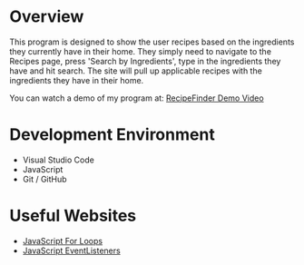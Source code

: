 # Overview

This program is designed to show the user recipes based on the ingredients they currently have in their home. They simply need to navigate to the Recipes page, press 'Search by Ingredients', type in the ingredients they have and hit search. The site will pull up applicable recipes with the ingredients they have in their home.

You can watch a demo of my program at: [RecipeFinder Demo Video](https://www.youtube.com/watch?v=LSSK_zzdaLk)

# Development Environment

* Visual Studio Code
* JavaScript
* Git / GitHub

# Useful Websites

* [JavaScript For Loops](https://www.w3schools.com/js/js_loop_for.asp)
* [JavaScript EventListeners](https://developer.mozilla.org/en-US/docs/Web/API/EventTarget/addEventListener)